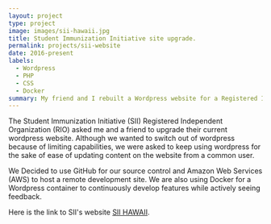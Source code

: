 ```yaml
---
layout: project
type: project
image: images/sii-hawaii.jpg
title: Student Immunization Initiative site upgrade. 
permalink: projects/sii-website
date: 2016-present
labels:
  - Wordpress
  - PHP
  - CSS
  - Docker
summary: My friend and I rebuilt a Wordpress website for a Registered Independent Organization at UH Manoa.
---
```


The Student Immunization Initiative (SII) Registered Independent Organization (RIO) asked me and a friend to upgrade their current wordpress website. Although we wanted to switch out of wordpress because of limiting capabilities, we were asked to keep using wordpress for the sake of ease of updating content on the website from a common user.

We Decided to use GitHub for our source control and Amazon Web Services (AWS) to host a remote development site. We are also using Docker for a Wordpress container to continuously develop features while actively seeing feedback.



Here is the link to SII's website  [SII HAWAII](https://siihawaii.org/).



